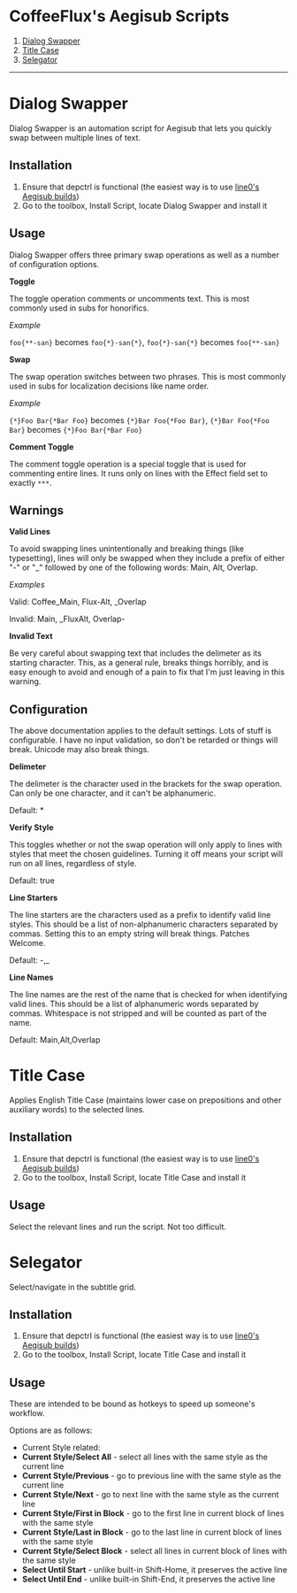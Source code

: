 CoffeeFlux's Aegisub Scripts
=======================

 1. [Dialog Swapper](#dialog-swapper)
 2. [Title Case](#title-case)
 3. [Selegator](#selegator)

----------------------------------


Dialog Swapper
==========================

Dialog Swapper is an automation script for Aegisub that lets you quickly swap between multiple lines of text.

Installation
------------

1. Ensure that depctrl is functional (the easiest way is to use [line0's Aegisub builds](files.line0.eu/builds/Aegisub/))
2. Go to the toolbox, Install Script, locate Dialog Swapper and install it

Usage
------------

Dialog Swapper offers three primary swap operations as well as a number of configuration options.

**Toggle**

The toggle operation comments or uncomments text. This is most commonly used in subs for honorifics.

*Example*

`foo{**-san}` becomes `foo{*}-san{*}`, 
`foo{*}-san{*}` becomes `foo{**-san}`

**Swap**

The swap operation switches between two phrases. This is most commonly used in subs for localization decisions like name order.

*Example*

`{*}Foo Bar{*Bar Foo}` becomes `{*}Bar Foo{*Foo Bar}`,
`{*}Bar Foo{*Foo Bar}` becomes `{*}Foo Bar{*Bar Foo}`

**Comment Toggle**

The comment toggle operation is a special toggle that is used for commenting entire lines. It runs only on lines with the Effect field set to exactly `***`.

Warnings
------------

**Valid Lines**

To avoid swapping lines unintentionally and breaking things (like typesetting), lines will only be swapped when they include a prefix of either "-" or "_" followed by one of the following words: Main, Alt, Overlap.

*Examples*

Valid: Coffee_Main, Flux-Alt, _Overlap

Invalid: Main, _FluxAlt, Overlap-

**Invalid Text**

Be very careful about swapping text that includes the delimeter as its starting character. 
This, as a general rule, breaks things horribly, and is easy enough to avoid and enough of a pain to fix that I'm just leaving in this warning.

Configuration
------------

The above documentation applies to the default settings. Lots of stuff is configurable. I have no input validation, so don't be retarded or things will break. Unicode may also break things.

**Delimeter**

The delimeter is the character used in the brackets for the swap operation. Can only be one character, and it can't be alphanumeric.

Default: *

**Verify Style**

This toggles whether or not the swap operation will only apply to lines with styles that meet the chosen guidelines. Turning it off means your script will run on all lines, regardless of style.

Default: true

**Line Starters**

The line starters are the characters used as a prefix to identify valid line styles. This should be a list of non-alphanumeric characters separated by commas.
Setting this to an empty string will break things. Patches Welcome.

Default: -,_

**Line Names**

The line names are the rest of the name that is checked for when identifying valid lines. This should be a list of alphanumeric words separated by commas. 
Whitespace is not stripped and will be counted as part of the name.

Default: Main,Alt,Overlap


Title Case
==========================

Applies English Title Case (maintains lower case on prepositions and other auxiliary words) to the selected lines.

Installation
------------

1. Ensure that depctrl is functional (the easiest way is to use [line0's Aegisub builds](files.line0.eu/builds/Aegisub/))
2. Go to the toolbox, Install Script, locate Title Case and install it

Usage
------------

Select the relevant lines and run the script. Not too difficult.


Selegator
==========================

Select/navigate in the subtitle grid.

Installation
------------

1. Ensure that depctrl is functional (the easiest way is to use [line0's Aegisub builds](files.line0.eu/builds/Aegisub/))
2. Go to the toolbox, Install Script, locate Title Case and install it

Usage
------------

These are intended to be bound as hotkeys to speed up someone's workflow.

Options are as follows:

* Current Style related:
 * **Current Style/Select All** - select all lines with the same style as the current line
 * **Current Style/Previous** - go to previous line with the same style as the current line
 * **Current Style/Next** - go to next line with the same style as the current line
 * **Current Style/First in Block** - go to the first line in current block of lines with the same style
 * **Current Style/Last in Block** - go to the last line in current block of lines with the same style
 * **Current Style/Select Block** - select all lines in current block of lines with the same style
* **Select Until Start** - unlike built-in Shift-Home, it preserves the active line
* **Select Until End** - unlike built-in Shift-End, it preserves the active line

